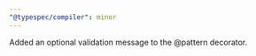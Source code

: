 ```yaml
---
"@typespec/compiler": minor
---
```


Added an optional validation message to the @pattern decorator.
